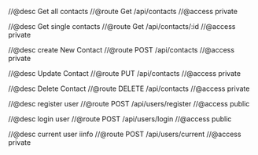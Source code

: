 //@desc Get all contacts
//@route Get /api/contacts
//@access  private


//@desc Get single contacts
//@route Get /api/contacts/:id
//@access private



//@desc create New Contact
//@route POST /api/contacts
//@access private

//@desc Update Contact
//@route PUT /api/contacts
//@access private


//@desc Delete Contact
//@route DELETE /api/contacts
//@access private


//@desc  register user
//@route POST /api/users/register
//@access public


//@desc  login user
//@route POST /api/users/login
//@access public

//@desc  current user iinfo
//@route POST /api/users/current
//@access private
